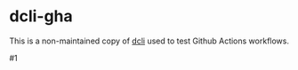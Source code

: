 # dcli-gha

This is a non-maintained copy of [dcli](https://github.com/mikechambers/dcli/) used to test Github Actions workflows.

#1
